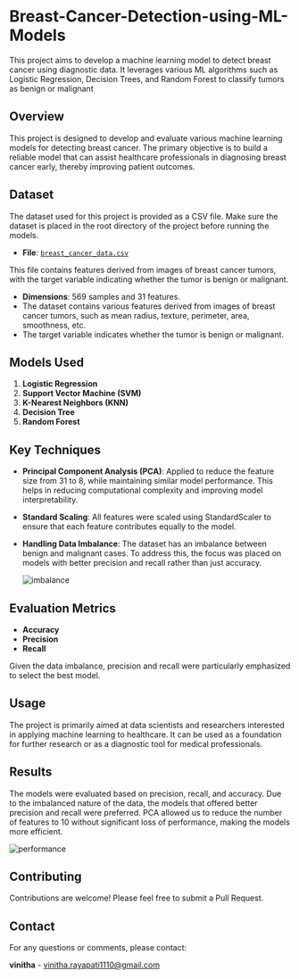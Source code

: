 # Breast-Cancer-Detection-using-ML-Models
This project aims to develop a machine learning model to detect breast cancer using diagnostic data. It leverages various ML algorithms such as Logistic Regression, Decision Trees, and Random Forest to classify tumors as benign or malignant
## Overview

This project is designed to develop and evaluate various machine learning models for detecting breast cancer. The primary objective is to build a reliable model that can assist healthcare professionals in diagnosing breast cancer early, thereby improving patient outcomes.

## Dataset

The dataset used for this project is provided as a CSV file. Make sure the dataset is placed in the root directory of the project before running the models.

- **File**: [`breast_cancer_data.csv`](breast_cancer_data.csv)

This file contains features derived from images of breast cancer tumors, with the target variable indicating whether the tumor is benign or malignant.

- **Dimensions**: 569 samples and 31 features.
- The dataset contains various features derived from images of breast cancer tumors, such as mean radius, texture, perimeter, area, smoothness, etc.
- The target variable indicates whether the tumor is benign or malignant.

## Models Used

1. **Logistic Regression**
2. **Support Vector Machine (SVM)**
3. **K-Nearest Neighbors (KNN)**
4. **Decision Tree**
5. **Random Forest**

## Key Techniques

- **Principal Component Analysis (PCA)**: Applied to reduce the feature size from 31 to 8, while maintaining similar model performance. This helps in reducing computational complexity and improving model interpretability.
  
- **Standard Scaling**: All features were scaled using StandardScaler to ensure that each feature contributes equally to the model.

- **Handling Data Imbalance**: The dataset has an imbalance between benign and malignant cases. To address this, the focus was placed on models with better precision and recall rather than just accuracy.
  
  ![imbalance](https://github.com/user-attachments/assets/ea6756e6-8bd1-444c-b631-acb5bdd950fa)


## Evaluation Metrics

- **Accuracy**
- **Precision**
- **Recall**

Given the data imbalance, precision and recall were particularly emphasized to select the best model.

## Usage

The project is primarily aimed at data scientists and researchers interested in applying machine learning to healthcare. It can be used as a foundation for further research or as a diagnostic tool for medical professionals.

## Results

The models were evaluated based on precision, recall, and accuracy. Due to the imbalanced nature of the data, the models that offered better precision and recall were preferred. PCA allowed us to reduce the number of features to 10 without significant loss of performance, making the models more efficient.

![performance](https://github.com/user-attachments/assets/c6440fa9-d373-4c45-8f86-ceac234784a5)


## Contributing

Contributions are welcome! Please feel free to submit a Pull Request.

## Contact

For any questions or comments, please contact:

**vinitha** - [vinitha.rayapati1110@gmail.com](mailto:vinitha.rayapati1110@gmail.com)
